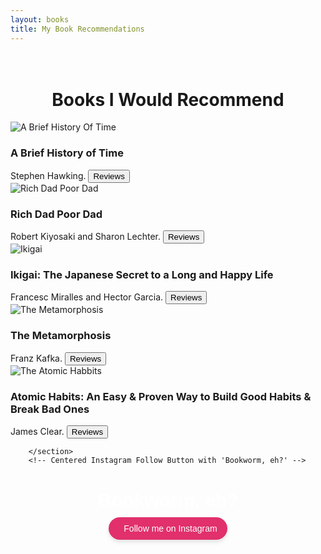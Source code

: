 ```yaml
---
layout: books
title: My Book Recommendations
---
```

<head>
	<link rel="stylesheet" type="text/css" href="books/css/book_style.css" />
	<link rel="stylesheet" type="text/css" href="books/css/books_component.css" />
		<!-- Modernizr is used for flexbox fallback -->
	<script src="/books/js/modernizr.custom.js"></script>

</head>
<div class="view">
	<div class="my__suggestion"><center><h1><br>Books I Would Recommend</h1></center><div>
		<section class="grid">
			<div class="product">
				<div class="product__info">
					<img class="product__image" src="images/books_reads/a_brief_history_of_time.jpg" alt="A Brief History Of Time" />
					<h3 class="product__title">A Brief History of Time</h3>
					<span class="product__author highlight">Stephen Hawking.</span>
					<button class="action action--button" onclick="window.open('https://www.google.com/search?q=a+brief+history+of+time+reviews')"><i class="fa fa-comments"></i><span class="action__text">Reviews</span></button>
				</div>
			</div>
			<div class="product">
				<div class="product__info">
					<img class="product__image" src="images/books_reads/Rich_Dad_Poor_Dad.png" alt="Rich Dad Poor Dad" />
					<h3 class="product__title">Rich Dad Poor Dad</h3>
					<span class="product__author highlight">Robert Kiyosaki and Sharon Lechter.</span>
					<button class="action action--button" onclick="window.open('https://www.google.com/search?q=Rich+Dad+Poor+Dad+reviews')"><i class="fa fa-comments"></i><span class="action__text">Reviews</span></button>
				</div>
			</div>
			<div class="product">
				<div class="product__info">
					<img class="product__image" src="images/books_reads/ikigai.jpg" alt="Ikigai" />
					<h3 class="product__title">Ikigai: The Japanese Secret to a Long and Happy Life</h3>
					<span class="product__author highlight">Francesc Miralles and Hector Garcia.</span>
					<button class="action action--button" onclick="window.open('https://www.google.com/search?q=Ikigai+book+reviews')"><i class="fa fa-comments"></i><span class="action__text">Reviews</span></button>
				</div>
			</div>
			<div class="product">
				<div class="product__info">
					<img class="product__image" src="images/books_reads/meta.jpg" alt="The Metamorphosis" />
					<h3 class="product__title">The Metamorphosis</h3>
					<span class="product__author highlight">Franz Kafka.</span>
					<button class="action action--button" onclick="window.open('https://www.google.com/search?q=metamorphosis+book+review')"><i class="fa fa-comments"></i><span class="action__text">Reviews</span></button>
				</div>
			</div>
			<div class="product">
				<div class="product__info">
					<img class="product__image" src="images/books_reads/atomic_habbits.jpg" alt="The Atomic Habbits" />
					<h3 class="product__title">Atomic Habits: An Easy & Proven Way to Build Good Habits & Break Bad Ones</h3>
					<span class="product__author highlight">James Clear.</span>
					<button class="action action--button" onclick="window.open('https://www.google.com/search?q=atomic+habbits+book+reviews')"><i class="fa fa-comments"></i><span class="action__text">Reviews</span></button>
				</div>
			</div>
			
		</section>
		<!-- Centered Instagram Follow Button with 'Bookworm, eh?' -->
<div style="text-align: center; margin-top: 40px;">
  <p style="font-family: Arial, sans-serif; font-size: 30px; font-weight: bold; color: white; margin-bottom: 10px;">
    Bookworm, eh?
  </p>
  <a
    href="https://www.instagram.com/___harshit__007___?utm_source=qr&igsh=b3FnYnplOHB0YXo2"
    target="_blank"
    rel="noopener noreferrer"
    style="
      display: inline-flex;
      align-items: center;
      background-color: #e1306c;
      color: white;
      padding: 10px 16px;
      border-radius: 30px;
      font-family: Arial, sans-serif;
      font-size: 14px;
      text-decoration: none;
      box-shadow: 0 4px 6px rgba(0, 0, 0, 0.1);
      transition: background-color 0.3s ease;
    "
    onmouseover="this.style.backgroundColor='#c5285d';"
    onmouseout="this.style.backgroundColor='#e1306c';"
  >
    <i class="fab fa-instagram" style="margin-right: 8px; font-size: 16px;"></i>
    Follow me on Instagram
  </a>
</div>

</div>
</div>
